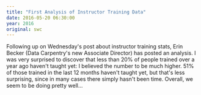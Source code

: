 ```yaml
---
title: "First Analysis of Instructor Training Data"
date: 2016-05-20 06:30:00
year: 2016
original: swc
---
```

Following up on Wednesday's post about instructor training stats,
Erin Becker (Data Carpentry's new Associate Director) has posted an analysis.
I was very surprised to discover that less than 20% of people trained over a year ago haven't taught yet:
I believed the number to be much higher.
51% of those trained in the last 12 months haven't taught yet,
but that's less surprising, since in many cases there simply hasn't been time.
Overall,
we seem to be doing pretty well…
